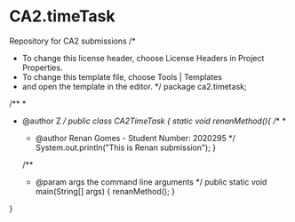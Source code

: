 # CA2.timeTask
Repository for CA2 submissions
/*
 * To change this license header, choose License Headers in Project Properties.
 * To change this template file, choose Tools | Templates
 * and open the template in the editor.
 */
package ca2.timetask;

/**
 *
 * @author Z
 */
public class CA2TimeTask {
static void renanMethod(){
    /**
     *
    * @author Renan Gomes - Student Number: 2020295
    */
    System.out.println("This is Renan submission");
}

    /**
     * @param args the command line arguments
     */
    public static void main(String[] args) {
        renanMethod();
    }
    
}